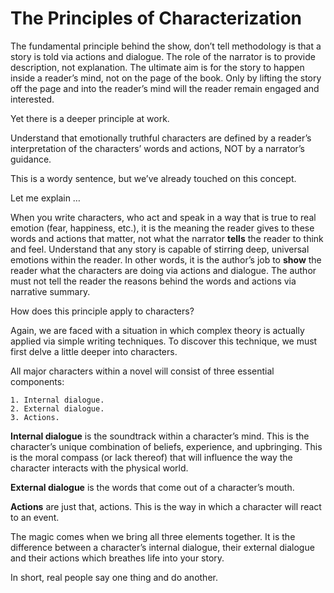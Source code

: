 # The Principles of Characterization
The fundamental principle behind the show, don’t tell methodology is that a story is told via actions and dialogue. The role of the narrator is to provide description, not explanation. The ultimate aim is for the story to happen inside a reader’s mind, not on the page of the book. Only by lifting the story off the page and into the reader’s mind will the reader remain engaged and interested. 

Yet there is a deeper principle at work.

Understand that emotionally truthful characters are defined by a reader’s interpretation of the characters’ words and actions, NOT by a narrator’s guidance.

This is a wordy sentence, but we’ve already touched on this concept. 

Let me explain …

When you write characters, who act and speak in a way that is true to real emotion (fear, happiness, etc.), it is the meaning the reader gives to these words and actions that matter, not what the narrator **tells** the reader to think and feel. Understand that any story is capable of stirring deep, universal emotions within the reader. In other words, it is the author’s job to **show** the reader what the characters are doing via actions and dialogue.
The author must not tell the reader the reasons behind the words and actions via narrative summary. 

How does this principle apply to characters? 

Again, we are faced with a situation in which complex theory is actually applied via simple writing techniques. To discover this technique, we must first delve a little deeper into characters.

All major characters within a novel will consist of three essential components:

    1. Internal dialogue.
    2. External dialogue.
    3. Actions.

**Internal dialogue** is the soundtrack within a character’s mind. This is the character’s unique combination of beliefs, experience, and upbringing. This is the moral compass (or lack thereof) that will influence the way the character interacts with the physical world.

**External dialogue** is the words that come out of a character’s mouth.

**Actions** are just that, actions. This is the way in which a character will react to an event.

The magic comes when we bring all three elements together. It is the difference between a character’s internal dialogue, their external dialogue and their actions which breathes life into your story.

In short, real people say one thing and do another.